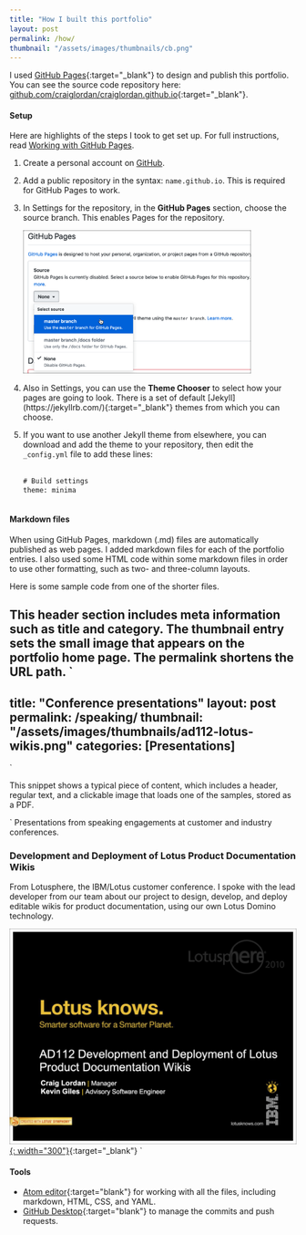 ```yaml
---
title: "How I built this portfolio"
layout: post
permalink: /how/
thumbnail: "/assets/images/thumbnails/cb.png"
---
```

I used [GitHub Pages](https://pages.github.com/){:target="_blank"} to design and publish this portfolio. You can see the source code repository here: [github.com/craiglordan/craiglordan.github.io](https://github.com/craiglordan/craiglordan.github.io){:target="_blank"}.

#### Setup
Here are highlights of the steps I took to get set up. For full instructions, read [Working with GitHub Pages](https://help.github.com/en/github/working-with-github-pages).
<ol>
<li><p>Create a personal account on <a href="https://github.com/" target="_blank">GitHub</a>.</p></li>
<li><p>Add a public repository in the syntax: <code class="language-plaintext highlighter-rouge">name.github.io</code>. This is required for GitHub Pages to work.</p></li>
<li><p>In Settings for the repository, in the <b>GitHub Pages</b> section, choose the source branch. This enables Pages for the repository.</p>
<p><img src="/assets/images/gh-settings.png" width="400"></p></li>
<li><p>Also in Settings, you can use the <b>Theme Chooser</b> to select how your pages are going to look. There is a set of default [Jekyll](https://jekyllrb.com/){:target="_blank"} themes from which you can choose.</p></li>
<li><p>If you want to use another Jekyll theme from elsewhere, you can download and add the theme to your repository, then edit the <code class="language-plaintext highlighter-rouge">_config.yml</code> file to add these lines:</p>
<pre>
<code class="language-plaintext highlighter-rouge">
# Build settings
theme: minima
</code>
</pre>
</li>
</ol>

#### Markdown files
When using GitHub Pages, markdown (.md) files are automatically published as web pages. I added markdown files for each of the portfolio entries. I also used some HTML code within some markdown files in order to use other formatting, such as two- and three-column layouts.

Here is some sample code from one of the shorter files.

This header section includes meta information such as **title** and **category**. The **thumbnail** entry sets the small image that appears on the portfolio home page. The **permalink** shortens the URL path.
`
---
title: "Conference presentations"
layout: post
permalink: /speaking/
thumbnail: "/assets/images/thumbnails/ad112-lotus-wikis.png"
categories: [Presentations]
---
`

This snippet shows a typical piece of content, which includes a header, regular text, and a clickable image that loads one of the samples, stored as a PDF.

`
Presentations from speaking engagements at customer and industry conferences.

### Development and Deployment of Lotus Product Documentation Wikis
From Lotusphere, the IBM/Lotus customer conference. I spoke with the lead developer from our team about our project to design, develop, and deploy editable wikis for product documentation, using our own Lotus Domino technology.

[![](/assets/images/ad112-lotus-wikis.png){: width="300"}](/assets/pdf/ad112-lotus-wikis.pdf){:target="_blank"}
`




#### Tools
- [Atom editor](https://atom.io/){:target="blank"} for working with all the files, including markdown, HTML, CSS, and YAML.
- [GitHub Desktop](https://desktop.github.com/){:target="blank"} to manage the commits and push requests.
